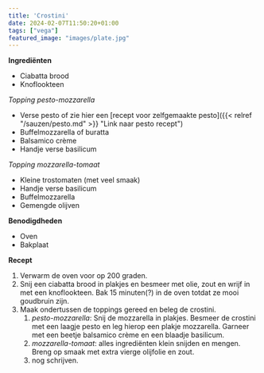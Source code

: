 ```yaml
---
title: 'Crostini'
date: 2024-02-07T11:50:20+01:00
tags: ["vega"]
featured_image: "images/plate.jpg"
---
```


**Ingrediënten**
- Ciabatta brood
- Knoflookteen

*Topping pesto-mozzarella*
- Verse pesto of zie hier een [recept voor zelfgemaakte pesto]({{< relref "/sauzen/pesto.md" >}} "Link naar pesto recept")
- Buffelmozzarella of buratta
- Balsamico crème
- Handje verse basilicum

*Topping mozzarella-tomaat*
- Kleine trostomaten (met veel smaak)
- Handje verse basilicum
- Buffelmozzarella 
- Gemengde olijven

**Benodigdheden**
- Oven
- Bakplaat

**Recept**
1. Verwarm de oven voor op 200 graden.
2. Snij een ciabatta brood in plakjes en besmeer met olie, zout en wrijf in met een knoflookteen. Bak 15 minuten(?) in de oven totdat ze mooi goudbruin zijn.
3. Maak ondertussen de toppings gereed en beleg de crostini.
    1. *pesto-mozzarella*: Snij de mozzarella in plakjes. Besmeer de crostini met een laagje pesto en leg hierop een plakje mozzarella. Garneer met een beetje balsamico  crème en een blaadje basilicum.
    2. *mozzarella-tomaat*: alles ingrediënten klein snijden en mengen. Breng op smaak met extra vierge olijfolie en zout.
    3. nog schrijven.



